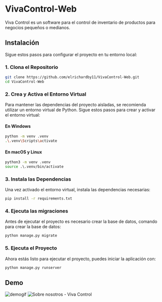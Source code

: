 # VivaControl-Web
Viva Control es un software para el control de inventario de productos para negocios pequeños o medianos.

## Instalación

Sigue estos pasos para configurar el proyecto en tu entorno local:

### 1. Clona el Repositorio

```bash
git clone https://github.com/elrichardby11/VivaControl-Web.git
cd VivaControl-Web
```

### 2. Crea y Activa el Entorno Virtual

Para mantener las dependencias del proyecto aisladas, se recomienda utilizar un entorno virtual de Python. Sigue estos pasos para crear y activar el entorno virtual:

#### En Windows

```bash
python -m venv .venv
.\.venv\Scripts\activate
```

#### En macOS y Linux

```bash
python3 -m venv .venv
source .\.venv/bin/activate
```

### 3. Instala las Dependencias

Una vez activado el entorno virtual, instala las dependencias necesarias:

```bash
pip install -r requirements.txt
```

### 4. Ejecuta las migraciones

Antes de ejecutar el proyecto es necesario crear la base de datos, comando para crear la base de datos:

```bash
python manage.py migrate
```

### 5. Ejecuta el Proyecto

Ahora estás listo para ejecutar el proyecto, puedes iniciar la aplicación con:

```bash
python manage.py runserver
```

## Demo 

![demogif](https://github.com/elrichardby11/VivaControl-Web/assets/76932746/125a68bf-56ac-4ff6-ab91-69fe1b3fc53e)
![Sobre nosotros - Viva Control](https://github.com/elrichardby11/VivaControl-Web/assets/76932746/a9e6b28d-f88a-44c7-a5f9-88db581550df)

